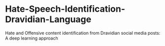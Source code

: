 # Hate-Speech-Identification-Dravidian-Language
Hate and Offensive content identification from Dravidian social media posts: A deep learning approach
